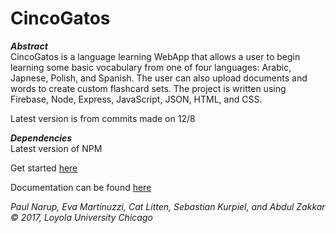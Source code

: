 
# CincoGatos

***Abstract***  
CincoGatos is a language learning WebApp that allows a user to begin learning some basic vocabulary from one of four languages: Arabic, Japnese, Polish, and Spanish.  The user can also upload documents and words to create custom flashcard sets.  The project is written using Firebase, Node, Express, JavaScript, JSON, HTML, and CSS.

Latest version is from commits made on 12/8


***Dependencies***  
Latest version of NPM

Get started [here](https://github.com/SebastianKurp/CincoGatos/wiki/How-to-Use-the-Program-and-Get-Started)

Documentation can be found [here](https://github.com/SebastianKurp/CincoGatos/wiki)

_Paul Narup, Eva Martinuzzi, Cat Litten, Sebastian Kurpiel, and Abdul Zakkar © 2017, Loyola University Chicago_
